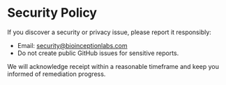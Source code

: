 # Security Policy

If you discover a security or privacy issue, please report it responsibly:

- Email: security@bioinceptionlabs.com
- Do not create public GitHub issues for sensitive reports.

We will acknowledge receipt within a reasonable timeframe and keep you informed of remediation progress.
